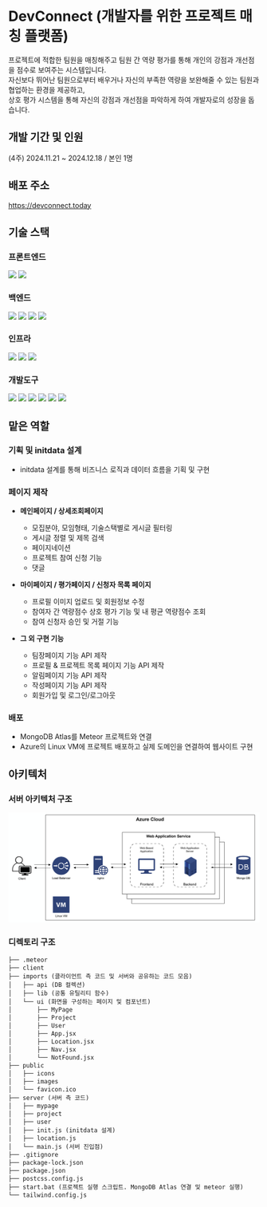 # DevConnect (개발자를 위한 프로젝트 매칭 플랫폼)
프로젝트에 적합한 팀원을 매칭해주고 팀원 간 역량 평가를 통해 개인의 강점과 개선점을 점수로 보여주는 시스템입니다.<br>
자신보다 뛰어난 팀원으로부터 배우거나 자신의 부족한 역량을 보완해줄 수 있는 팀원과 협업하는 환경을 제공하고,<br>
상호 평가 시스템을 통해 자신의 강점과 개선점을 파악하게 하여 개발자로의 성장을 돕습니다.

## 개발 기간 및 인원
(4주) 2024.11.21 ~ 2024.12.18 / 본인 1명

## 배포 주소
https://devconnect.today

## 기술 스택
### 프론트엔드
<img src="https://img.shields.io/badge/react-61DAFB?style=for-the-badge&logo=react&logoColor=black"> <img src="https://img.shields.io/badge/tailwind css-06B6D4?style=for-the-badge&logo=tailwindcss&logoColor=white">
### 백엔드
<img src="https://img.shields.io/badge/meteor.js-DE4F4F?style=for-the-badge&logo=meteor&logoColor=white"> <img src="https://img.shields.io/badge/mongoDB-47A248?style=for-the-badge&logo=MongoDB&logoColor=white"> <img src="https://img.shields.io/badge/node.js-339933?style=for-the-badge&logo=Node.js&logoColor=white"> <img src="https://img.shields.io/badge/MongoDB Atlas-2F8D46?style=for-the-badge&logo=MongoDB&logoColor=white">
### 인프라
<img src="https://img.shields.io/badge/azure-0082FC?style=for-the-badge&logoColor=white"> <img src="https://img.shields.io/badge/nginx-009639?style=for-the-badge&logo=nginx&logoColor=white"> <img src="https://img.shields.io/badge/linux-FCC624?style=for-the-badge&logo=linux&logoColor=black"> 
### 개발도구
<img src="https://img.shields.io/badge/visual studio code-0082FC?style=for-the-badge&logo=visual studio code&logoColor=white"> <img src="https://img.shields.io/badge/NoSQLBooster-72EF36?style=for-the-badge&logo=NoSQLBooster&logoColor=white"> <img src="https://img.shields.io/badge/github-181717?style=for-the-badge&logo=github&logoColor=white"> <img src="https://img.shields.io/badge/git-F05032?style=for-the-badge&logo=git&logoColor=white"> <img src="https://img.shields.io/badge/prettier-F7B93E?style=for-the-badge&logo=prettier&logoColor=white"> <img src="https://img.shields.io/badge/notion-000000?style=for-the-badge&logo=notion&logoColor=white">

## 맡은 역할
### 기획 및 initdata 설계
- initdata 설계를 통해 비즈니스 로직과 데이터 흐름을 기획 및 구현

### 페이지 제작
* **메인페이지 / 상세조회페이지**
  - 모집분야, 모임형태, 기술스택별로 게시글 필터링
  - 게시글 정렬 및 제목 검색
  - 페이지네이션
  - 프로젝트 참여 신청 기능
  - 댓글
    
* **마이페이지 / 평가페이지 / 신청자 목록 페이지**
    - 프로필 이미지 업로드 및 회원정보 수정
    - 참여자 간 역량점수 상호 평가 기능 및 내 평균 역량점수 조회
    - 참여 신청자 승인 및 거절 기능
      
* **그 외 구현 기능**
    - 팀장페이지 기능 API 제작
    - 프로필 & 프로젝트 목록 페이지 기능 API 제작
    - 알림페이지 기능 API 제작
    - 작성페이지 기능 API 제작
    - 회원가입 및 로그인/로그아웃

### 배포
- MongoDB Atlas를 Meteor 프로젝트와 연결
- Azure의 Linux VM에 프로젝트 배포하고 실제 도메인을 연결하여 웹사이트 구현

## 아키텍처
### 서버 아키텍처 구조
![서버 아키텍처 구조](https://github.com/verisign90/DevConnect/blob/main/%EC%95%84%ED%82%A4%ED%85%8D%EC%B2%98.png)

### 디렉토리 구조
```
├── .meteor
├── client
├── imports (클라이언트 측 코드 및 서버와 공유하는 코드 모음)
│   ├── api (DB 컬렉션)
│   ├── lib (공통 유틸리티 함수)
│   └── ui (화면을 구성하는 페이지 및 컴포넌트)
│       ├── MyPage
│       ├── Project
│       ├── User
│       ├── App.jsx
│       ├── Location.jsx
│       ├── Nav.jsx
│       └── NotFound.jsx
├── public
│   ├── icons
│   ├── images
│   └── favicon.ico
├── server (서버 측 코드)
│   ├── mypage
│   ├── project
│   ├── user
│   ├── init.js (initdata 설계)
│   ├── location.js
│   └── main.js (서버 진입점)
├── .gitignore
├── package-lock.json
├── package.json
├── postcss.config.js
├── start.bat (프로젝트 실행 스크립트. MongoDB Atlas 연결 및 meteor 실행)
└── tailwind.config.js
```
